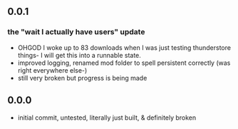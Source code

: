 ## 0.0.1
### the "wait I actually have users" update
- OHGOD I woke up to 83 downloads when I was just testing thunderstore things- I will get this into a runnable state.
- improved logging, renamed mod folder to spell persistent correctly (was right everywhere else-)
- still very broken but progress is being made
## 0.0.0
- initial commit, untested, literally just built, & definitely broken